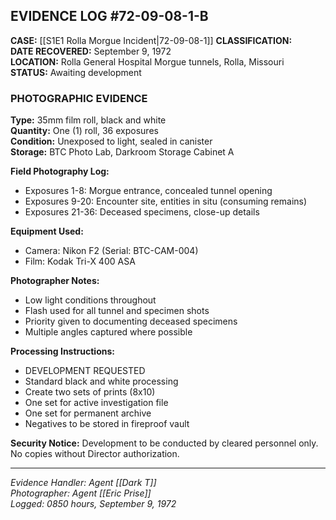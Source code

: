 ## EVIDENCE LOG #72-09-08-1-B

**CASE:** [[S1E1 Rolla Morgue Incident|72-09-08-1]]
**CLASSIFICATION:**  
**DATE RECOVERED:** September 9, 1972  
**LOCATION:** Rolla General Hospital Morgue tunnels, Rolla, Missouri  
**STATUS:** Awaiting development

### PHOTOGRAPHIC EVIDENCE

**Type:** 35mm film roll, black and white  
**Quantity:** One (1) roll, 36 exposures  
**Condition:** Unexposed to light, sealed in canister  
**Storage:** BTC Photo Lab, Darkroom Storage Cabinet A

**Field Photography Log:**

- Exposures 1-8: Morgue entrance, concealed tunnel opening
- Exposures 9-20: Encounter site, entities in situ (consuming remains)
- Exposures 21-36: Deceased specimens, close-up details

**Equipment Used:**

- Camera: Nikon F2 (Serial: BTC-CAM-004)
- Film: Kodak Tri-X 400 ASA

**Photographer Notes:**

- Low light conditions throughout
- Flash used for all tunnel and specimen shots
- Priority given to documenting deceased specimens
- Multiple angles captured where possible

**Processing Instructions:**

- DEVELOPMENT REQUESTED
- Standard black and white processing
- Create two sets of prints (8x10)
- One set for active investigation file
- One set for permanent archive
- Negatives to be stored in fireproof vault

**Security Notice:** Development to be conducted by cleared personnel only. No copies without Director authorization.

---

_Evidence Handler: Agent [[Dark T]]_  
_Photographer: Agent [[Eric Prise]]_  
_Logged: 0850 hours, September 9, 1972_